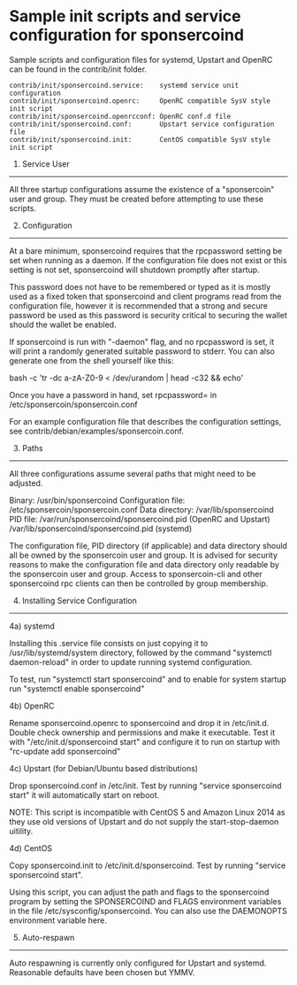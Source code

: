 Sample init scripts and service configuration for sponsercoind
==========================================================

Sample scripts and configuration files for systemd, Upstart and OpenRC
can be found in the contrib/init folder.

    contrib/init/sponsercoind.service:    systemd service unit configuration
    contrib/init/sponsercoind.openrc:     OpenRC compatible SysV style init script
    contrib/init/sponsercoind.openrcconf: OpenRC conf.d file
    contrib/init/sponsercoind.conf:       Upstart service configuration file
    contrib/init/sponsercoind.init:       CentOS compatible SysV style init script

1. Service User
---------------------------------

All three startup configurations assume the existence of a "sponsercoin" user
and group.  They must be created before attempting to use these scripts.

2. Configuration
---------------------------------

At a bare minimum, sponsercoind requires that the rpcpassword setting be set
when running as a daemon.  If the configuration file does not exist or this
setting is not set, sponsercoind will shutdown promptly after startup.

This password does not have to be remembered or typed as it is mostly used
as a fixed token that sponsercoind and client programs read from the configuration
file, however it is recommended that a strong and secure password be used
as this password is security critical to securing the wallet should the
wallet be enabled.

If sponsercoind is run with "-daemon" flag, and no rpcpassword is set, it will
print a randomly generated suitable password to stderr.  You can also
generate one from the shell yourself like this:

bash -c 'tr -dc a-zA-Z0-9 < /dev/urandom | head -c32 && echo'

Once you have a password in hand, set rpcpassword= in /etc/sponsercoin/sponsercoin.conf

For an example configuration file that describes the configuration settings,
see contrib/debian/examples/sponsercoin.conf.

3. Paths
---------------------------------

All three configurations assume several paths that might need to be adjusted.

Binary:              /usr/bin/sponsercoind
Configuration file:  /etc/sponsercoin/sponsercoin.conf
Data directory:      /var/lib/sponsercoind
PID file:            /var/run/sponsercoind/sponsercoind.pid (OpenRC and Upstart)
                     /var/lib/sponsercoind/sponsercoind.pid (systemd)

The configuration file, PID directory (if applicable) and data directory
should all be owned by the sponsercoin user and group.  It is advised for security
reasons to make the configuration file and data directory only readable by the
sponsercoin user and group.  Access to sponsercoin-cli and other sponsercoind rpc clients
can then be controlled by group membership.

4. Installing Service Configuration
-----------------------------------

4a) systemd

Installing this .service file consists on just copying it to
/usr/lib/systemd/system directory, followed by the command
"systemctl daemon-reload" in order to update running systemd configuration.

To test, run "systemctl start sponsercoind" and to enable for system startup run
"systemctl enable sponsercoind"

4b) OpenRC

Rename sponsercoind.openrc to sponsercoind and drop it in /etc/init.d.  Double
check ownership and permissions and make it executable.  Test it with
"/etc/init.d/sponsercoind start" and configure it to run on startup with
"rc-update add sponsercoind"

4c) Upstart (for Debian/Ubuntu based distributions)

Drop sponsercoind.conf in /etc/init.  Test by running "service sponsercoind start"
it will automatically start on reboot.

NOTE: This script is incompatible with CentOS 5 and Amazon Linux 2014 as they
use old versions of Upstart and do not supply the start-stop-daemon uitility.

4d) CentOS

Copy sponsercoind.init to /etc/init.d/sponsercoind. Test by running "service sponsercoind start".

Using this script, you can adjust the path and flags to the sponsercoind program by
setting the SPONSERCOIND and FLAGS environment variables in the file
/etc/sysconfig/sponsercoind. You can also use the DAEMONOPTS environment variable here.

5. Auto-respawn
-----------------------------------

Auto respawning is currently only configured for Upstart and systemd.
Reasonable defaults have been chosen but YMMV.
